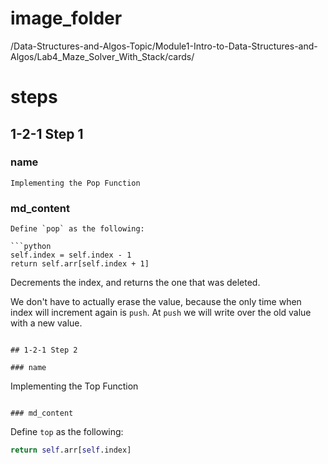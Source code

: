 # image_folder
/Data-Structures-and-Algos-Topic/Module1-Intro-to-Data-Structures-and-Algos/Lab4_Maze_Solver_With_Stack/cards/

# steps

## 1-2-1 Step 1

### name
```
Implementing the Pop Function
```

### md_content
```
Define `pop` as the following:

```python
self.index = self.index - 1
return self.arr[self.index + 1]
```

 Decrements the index, and returns the one that was deleted.

We don't have to actually erase the value,  because the only time when index will increment again is `push`. At `push` we will write over the old value with a new value.
```

## 1-2-1 Step 2

### name
```
Implementing the Top Function
```

### md_content
```
Define `top` as the following:

```python
return self.arr[self.index]
```
```
 